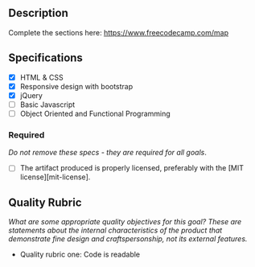 ## Description

Complete the sections here:
https://www.freecodecamp.com/map

## Specifications

- [x] HTML & CSS
- [x] Responsive design with bootstrap
- [x] jQuery
- [ ] Basic Javascript
- [ ] Object Oriented and Functional Programming

### Required

_Do not remove these specs - they are required for all goals_.

- [ ] The artifact produced is properly licensed, preferably with the [MIT license][mit-license].

## Quality Rubric

_What are some appropriate quality objectives for this goal? These are statements about the internal characteristics of the product that demonstrate fine design and craftspersonship, not its external features._

- Quality rubric one: Code is readable
